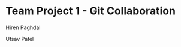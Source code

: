 # Team Project 1 - Git Collaboration 
<p class="h4">Hiren Paghdal </p> 
<p class="h4">Utsav Patel </p>

